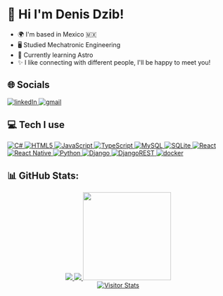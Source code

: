 
<div>
  <style>
    a: {
      text-decoration: none;
    }
  </style>
  <h1>
    👋 Hi I'm Denis Dzib! 
  </h1>
  <ul>
    <li>🌍 I'm based in Mexico 🇲🇽​ </li>
    <li>🖥️ Studied Mechatronic Engineering</li>
    <li>🚀 Currently learning Astro</li>
    <li>✨ I like connecting with different people, I'll be happy to meet you!</li>
  </ul>
  <h2>🌐 Socials</h2>
    <a href="https://linkedin.com/in/denis-dzib-091469171">
      <img src="https://img.shields.io/badge/LinkedIn-%230077B5.svg?logo=linkedin&logoColor=white" alt="linkedIn"/>
    </a>
    <a href="mailto:deagonz.5@gmail.com">
      <img src="https://img.shields.io/badge/Email-D14836?logo=gmail&logoColor=white" alt="gmail"/>
    </a>
  <h2>💻 Tech I use</h2>
    <a href="#">
      <img src="https://img.shields.io/badge/c%23-%23239120.svg?style=for-the-badge&logo=csharp&logoColor=white" alt="C#"/>
    </a>
    <a href="#">
      <img src="https://img.shields.io/badge/html5-%23E34F26.svg?style=for-the-badge&logo=html5&logoColor=white" alt="HTML5" />
    </a>
    <a href="#">
      <img src="https://img.shields.io/badge/javascript-%23323330.svg?style=for-the-badge&logo=javascript&logoColor=%23F7DF1E" alt="JavaScript"/>
    </a>
    <a href="#">
      <img src="https://img.shields.io/badge/typescript-%23007ACC.svg?style=for-the-badge&logo=typescript&logoColor=white" alt="TypeScript"/>
    </a>
    <a href="#">
      <img src="https://img.shields.io/badge/mysql-4479A1.svg?style=for-the-badge&logo=mysql&logoColor=white" alt="MySQL">
    </a>
    <a href="#">
      <img src="https://img.shields.io/badge/sqlite-%2307405e.svg?style=for-the-badge&logo=sqlite&logoColor=white" alt="SQLite"/>
    </a>
    <a href="#">
      <img src="https://img.shields.io/badge/react-%2320232a.svg?style=for-the-badge&logo=react&logoColor=%2361DAFB" alt="React"/>
    </a>
    <a href="#">
      <img src="https://img.shields.io/badge/react_native-%2320232a.svg?style=for-the-badge&logo=react&logoColor=%2361DAFB" alt="React Native"/>
    </a>
    <a href="#">
      <img src="https://img.shields.io/badge/python-3670A0?style=for-the-badge&logo=python&logoColor=ffdd54" alt="Python"/>
    </a>
    <a href="#">
      <img src="https://img.shields.io/badge/django-%23092E20.svg?style=for-the-badge&logo=django&logoColor=white" alt="Django"/>
    </a>
    <a href="#">
      <img src="https://img.shields.io/badge/DJANGO-REST-ff1709?style=for-the-badge&logo=django&logoColor=white&color=ff1709&labelColor=gray" alt="DjangoREST"/>
    </a>
    <a href="#">
      <img src="https://img.shields.io/badge/docker-8bf9f8?style=for-the-badge&logo=docker&logoColor=blue&color=8bf9f8&labelColor=white" alt="docker"/>
    </a>
  <h2>📊 GitHub Stats:</h2>
  <div align="center">
    <a height="200" href="#">
      <img src="https://github-readme-stats.vercel.app/api?username=deagonzDad&theme=dark&hide_border=false&include_all_commits=true&count_private=false">
    </a>
    <a height="200" href="#">
      <img src="https://nirzak-streak-stats.vercel.app/?user=deagonzDad&theme=dark&hide_border=false">
    </a>
    <a height="200" href="#">
      <img height="200" src="https://github-readme-stats.vercel.app/api/top-langs/?username=deagonzDad&theme=dark&hide_border=false&include_all_commits=true&count_private=false&layout=compact"/>
    </a>
    <br/>
    <a height="200" href="#">
      <img alt="Visitor Stats" 
        src="https://widgetbite.com/stats/deagonzDad"
      />  
    </a>
  </div>
</div>